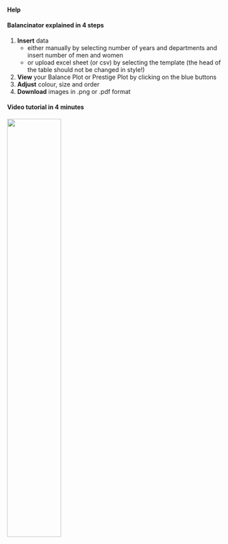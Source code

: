 <h4>Help</h4>	

<h4>Balancinator explained in 4 steps</h4>	


1. **Insert** data
    - either manually by selecting number of years and departments and insert number of men and women
    - or upload excel sheet (or csv) by selecting the template (the head of the table should not be changed in style!)
2. **View** your Balance Plot or Prestige Plot by clicking on the blue buttons
3. **Adjust** colour, size and order
4. **Download** images in .png or .pdf format



<h4>Video tutorial in 4 minutes</h4>	



<left>
<a href='https://mediasite.uit.no/Mediasite/Play/446385c0f55748cab69a14fa1ed735541d'><img src='https://intranett.uit.no/Content/709268/cache=1605876782000/Screenshot+2020-11-20+at+13.51.05.png' width='50%'></img></a>
</left>



